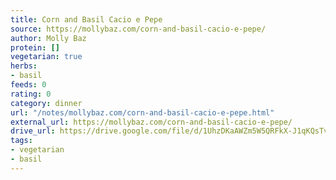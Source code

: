 ```yaml
---
title: Corn and Basil Cacio e Pepe
source: https://mollybaz.com/corn-and-basil-cacio-e-pepe/
author: Molly Baz
protein: []
vegetarian: true
herbs:
- basil
feeds: 0
rating: 0
category: dinner
url: "/notes/mollybaz.com/corn-and-basil-cacio-e-pepe.html"
external_url: https://mollybaz.com/corn-and-basil-cacio-e-pepe/
drive_url: https://drive.google.com/file/d/1UhzDKaAWZm5W5QRFkX-J1qKQsTvClsO8/view?usp=drive_link
tags:
- vegetarian
- basil
---
```




